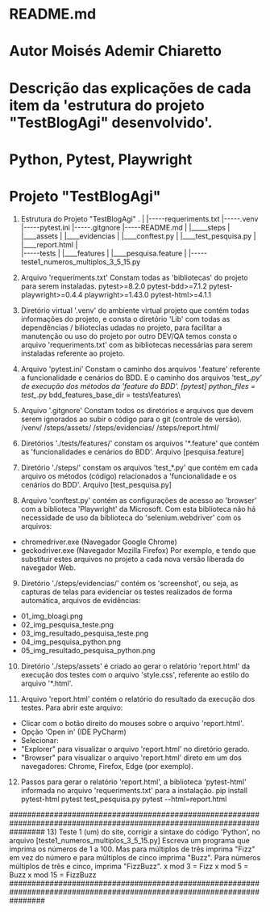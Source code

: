 # README.md
# Autor Moisés Ademir Chiaretto
# Descrição das explicações de cada item da 'estrutura do projeto "TestBlogAgi" desenvolvido'.
# Python, Pytest, Playwright
# Projeto "TestBlogAgi"


1) Estrutura do Projeto "TestBlogAgi"
        .
        |
        |-----requeriments.txt
        |-----.venv
        |-----pytest.ini
        |-----.gitgnore
        |-----README.md
        |
        |_____steps
        |       |____assets
        |       |____evidencias
        |       |____conftest.py
        |       |____test_pesquisa.py
        |       |____report.html
        |       
        |-----tests
        |       |____features
        |               |____pesquisa.feature
        |
        |-----teste1_numeros_multiplos_3_5_15.py


2) Arquivo 'requeriments.txt'
Constam todas as 'bibliotecas' do projeto para serem instaladas.
pytest>=8.2.0
pytest-bdd>=7.1.2
pytest-playwright>=0.4.4
playwright>=1.43.0
pytest-html>=4.1.1

3) Diretório virtual '.venv' do ambiente virtual projeto que contém todas informações do projeto,
e consta o diretório 'Lib' com todas as dependências / bilioteclas udadas no projeto,
para facilitar a manutenção ou uso do projeto por outro DEV/QA temos consta o arquivo
'requeriments.txt' com as bibliotecas necessárias para serem instaladas referente ao projeto. 

4) Arquivo 'pytest.ini'
Constam o caminho dos arquivos '.feature' referente a funcionalidade e cenários do BDD.
E o caminho dos arquivos 'test_*.py' de execução dos métodos da 'feature do BDD'.
[pytest]
python_files = test_*.py
bdd_features_base_dir = tests\features\

5) Arquivo '.gitgnore'
Constam todos os diretórios e arquivos que devem serem ignorados ao subir o código para o git (controle de versão).
/venv/
/steps/assets/
/steps/evidencias/
/steps/report.html/

6) Diretórios './tests/features/' constam os arquivos '*.feature' que contém as 'funcionalidades e cenários do BDD'.
 Arquivo [pesquisa.feature]

7) Diretório './steps/' constam os arquivos 'test_*.py' que contém em cada arquivo os métodos (código) relacionados
a 'funcionalidade e os cenários do BDD'.
Arquivo [test_pesquisa.py]

8) Arquivo 'conftest.py' contém as configurações de acesso ao 'browser' com a biblioteca 'Playwright' da Microsoft.
Com esta biblioteca não há necessidade de uso da biblioteca do 'selenium.webdriver' com os arquivos:
- chromedriver.exe (Navegador Google Chrome)
- geckodriver.exe (Navegador Mozilla Firefox)
Por exemplo, e tendo que substituir estes arquivos no projeto a cada nova versão liberada do navegador Web.

9) Diretório './steps/evidencias/' contém os 'screenshot', ou seja, as capturas de telas para evidenciar os testes
realizados de forma automática, arquivos de evidências:
- 01_img_bloagi.png
- 02_img_pesquisa_teste.png
- 03_img_resultado_pesquisa_teste.png
- 04_img_pesquisa_python.png
- 05_img_resultado_pesquisa_python.png

10) Diretório './steps/assets' é criado ao gerar o relatório 'report.html' da execução dos testes
com o arquivo 'style.css', referente ao estilo do arquivo '*.html'.

11) Arquivo 'report.html' contém o relatório do resultado da execução dos testes.
Para abrir este arquivo:
- Clicar com o botão direito do mouses sobre o arquivo 'report.html'.
- Opção 'Open in' (IDE PyCharm)
- Selecionar:
- "Explorer" para visualizar o arquivo 'report.html' no diretório gerado.
- "Browser" para visualizar o arquivo 'report.html' direto em um dos navegadores: Chrome, Firefox, Edge (por exemplo).

12) Passos para gerar o relatório 'report.html', a biblioteca 'pytest-html' informada no arquivo 'requeriments.txt' para a instalação.
pip install pytest-html
pytest test_pesquisa.py
pytest --html=report.html

########################################################################################################################
13) Teste 1 (um) do site, corrigir a sintaxe do código 'Python', no arquivo [teste1_numeros_multiplos_3_5_15.py]
Escreva um programa que imprima os números de 1 a 100. Mas para múltiplos de três imprima "Fizz"
em vez do número e para múltiplos de cinco imprima "Buzz".
Para números múltiplos de três e cinco, imprima "FizzBuzz".
x mod 3 = Fizz
x mod 5 = Buzz
x mod 15 = FizzBuzz
########################################################################################################################
